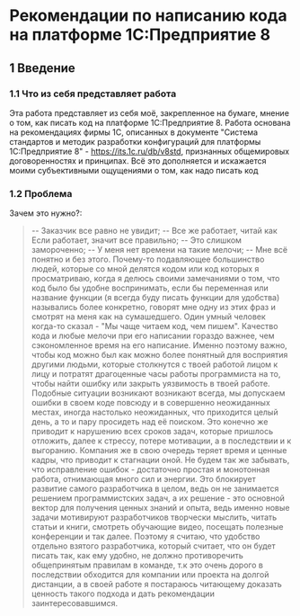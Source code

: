 # Рекомендации по написанию кода на платформе **1С:Предприятие 8**

## 1 Введение

### 1.1 Что из себя представляет работа

Эта работа представляет из себя моё, закрепленное на бумаге, мнение о том, как писать код на платформе 1С:Предприятие 8. Работа основана на рекомендациях фирмы 1С, описанных в документе "Система стандартов и методик разработки конфигураций для платформы 1С:Предприятие 8" - <https://its.1c.ru/db/v8std>, признанных общемировых договоренностях и принципах. Всё это дополняется и искажается моими субъективными ощущениями о том, как надо писать код

### 1.2 Проблема

Зачем это нужно?:
> -- Заказчик все равно не увидит;
> -- Все же работает, читай как Если работает, значит все правильно;
> -- Это слишком замороченно;
> -- У меня нет времени на такие мелочи;
> -- Мне всё понятно и без этого.
Почему-то подавляющее большинство людей, которые со мной делятся кодом или код которых я просматриваю, когда я делюсь своими замечаниями о том, что код было бы удобне воспринимать, если бы переменная или название функции (я всегда буду писать функции для удобства) назывались более конкретно, говорят мне одну из этих фраз и смотрят на меня как на сумашедшего.
Один умный человек когда-то сказал - "Мы чаще читаем код, чем пишем". Качество кода и любые мелочи при его написании гораздо важнее, чем сэкономленное время на его написание. Именно поэтому важно, чтобы код можно был как можно более понятный для восприятия другими людьми, которые столкнутся с твоей работой лицом к лицу и потратят драгоценные часы работы программиста на то, чтобы найти ошибку или закрыть уязвимость в твоей работе. Подобные ситуации возникают возникают всегда, мы допускаем ошибки в своем коде повсюду и в совершенно неожиданных местах, иногда настолько неожиданных, что приходится целый день, а то и пару просидеть над её поиском. Это конечно же приводит к нарушению всех сроков задач, которые пришлось отложить, далее к стрессу, потере мотивации, а в последствии и к выгоранию. Компания же в свою очередь теряет время и ценные кадры, что приводит к стагнации оной.
Не будем так же забывать, что исправление ошибок - достаточно простая и монотонная работа, отнимающая много сил и энергии. Это блокирует развитие самого разработчика в целом, ведь он не занимается решением программистских задач, а их решение - это основной вектор для получения ценных знаний и опыта, ведь именно новые задачи мотивируют разработчиков творчески мыслить, читать статьи и книги, смотреть обучающие видео, посещать полезные конференции и так далее.
Поэтому я считаю, что удобство отдельно взятого разработчика, который считает, что он будет писать так, как ему удобно, не должно противоречить общепринятым правилам в команде, т.к это очень дорого в последствии обходится для компании или проекта на долгой дистанции, а в своей работе я постараюсь читающему доказать ценность такого подхода и дать рекомендации заинтересовавшимся.
